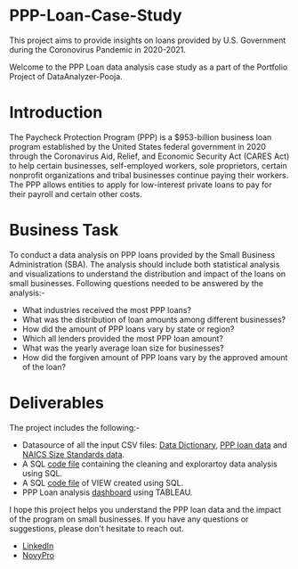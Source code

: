 # PPP-Loan-Case-Study
This project aims to provide insights on loans provided by U.S. Government during the Coronovirus Pandemic in 2020-2021. 

Welcome to the PPP Loan data analysis case study as a part of the Portfolio Project of DataAnalyzer-Pooja. 

# Introduction 
The Paycheck Protection Program (PPP) is a $953-billion business loan program established by the United States federal government in 2020 through the Coronavirus Aid, Relief, and Economic Security Act (CARES Act) to help certain businesses, self-employed workers, sole proprietors, certain nonprofit organizations and tribal businesses continue paying their workers. The PPP allows entities to apply for low-interest private loans to pay for their payroll and certain other costs.

# Business Task
To conduct a data analysis on PPP loans provided by the Small Business Administration (SBA). The analysis should include both statistical analysis and visualizations to understand the distribution and impact of the loans on small businesses.
Following questions needed to be answered by the analysis:-
- What industries received the most PPP loans?
- What was the distribution of loan amounts among different businesses?
- How did the amount of PPP loans vary by state or region?
- Which all lenders provided the most PPP loan amount?
- What was the yearly average loan size for businesses?
- How did the forgiven amount of PPP loans vary by the approved amount of the loan?

# Deliverables
The project includes the following:-
- Datasource of all the input CSV files: [Data Dictionary](https://data.sba.gov/dataset/ppp-foia), [PPP loan data](https://data.sba.gov/dataset/ppp-foia) and [NAICS Size Standards data](https://www.sba.gov/document/support-table-size-standards).
- A SQL [code file](https://github.com/DataAnalyzer-Pooja/PPP-Loan-Case-Study/blob/main/SQL_Queries_Case_Study_PPP.sql) containing the cleaning and explorartoy data analysis using SQL. 
- A SQL [code file](https://github.com/DataAnalyzer-Pooja/PPP-Loan-Case-Study/blob/main/SQL_View_Case_Study_PPP.sql) of VIEW created using SQL.
- PPP Loan analysis [dashboard](https://public.tableau.com/app/profile/pooja1749/viz/PPPAnalysisDashboard/PPPSummary) using TABLEAU. 

I hope this project helps you understand the PPP loan data and the impact of the program on small businesses. If you have any questions or suggestions, please don't hesitate to reach out.
- [LinkedIn](https://www.linkedin.com/in/contact-analyzer-pooja-verma)  
- [NovyPro](https://www.novypro.com/profile_projects/poojaverma)
